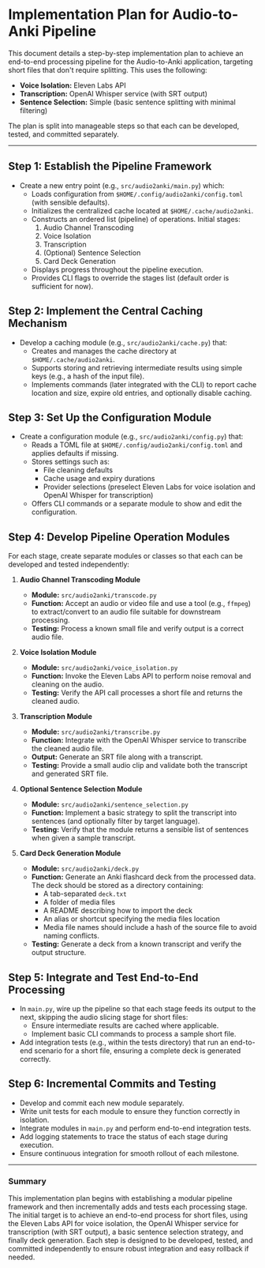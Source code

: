 # Implementation Plan for Audio-to-Anki Pipeline

This document details a step-by-step implementation plan to achieve an end-to-end processing pipeline for the Audio-to-Anki application, targeting short files that don't require splitting. This uses the following:

- **Voice Isolation:** Eleven Labs API
- **Transcription:** OpenAI Whisper service (with SRT output)
- **Sentence Selection:** Simple (basic sentence splitting with minimal filtering)

The plan is split into manageable steps so that each can be developed, tested, and committed separately.

---

## Step 1: Establish the Pipeline Framework

- Create a new entry point (e.g., `src/audio2anki/main.py`) which:
  - Loads configuration from `$HOME/.config/audio2anki/config.toml` (with sensible defaults).
  - Initializes the centralized cache located at `$HOME/.cache/audio2anki`.
  - Constructs an ordered list (pipeline) of operations. Initial stages:
    1. Audio Channel Transcoding
    2. Voice Isolation
    3. Transcription
    4. (Optional) Sentence Selection
    5. Card Deck Generation
  - Displays progress throughout the pipeline execution.
  - Provides CLI flags to override the stages list (default order is sufficient for now).

## Step 2: Implement the Central Caching Mechanism

- Develop a caching module (e.g., `src/audio2anki/cache.py`) that:
  - Creates and manages the cache directory at `$HOME/.cache/audio2anki`.
  - Supports storing and retrieving intermediate results using simple keys (e.g., a hash of the input file).
  - Implements commands (later integrated with the CLI) to report cache location and size, expire old entries, and optionally disable caching.

## Step 3: Set Up the Configuration Module

- Create a configuration module (e.g., `src/audio2anki/config.py`) that:
  - Reads a TOML file at `$HOME/.config/audio2anki/config.toml` and applies defaults if missing.
  - Stores settings such as:
    - File cleaning defaults
    - Cache usage and expiry durations
    - Provider selections (preselect Eleven Labs for voice isolation and OpenAI Whisper for transcription)
  - Offers CLI commands or a separate module to show and edit the configuration.

## Step 4: Develop Pipeline Operation Modules

For each stage, create separate modules or classes so that each can be developed and tested independently:

1. **Audio Channel Transcoding Module**
   - **Module:** `src/audio2anki/transcode.py`
   - **Function:** Accept an audio or video file and use a tool (e.g., `ffmpeg`) to extract/convert to an audio file suitable for downstream processing.
   - **Testing:** Process a known small file and verify output is a correct audio file.

2. **Voice Isolation Module**
   - **Module:** `src/audio2anki/voice_isolation.py`
   - **Function:** Invoke the Eleven Labs API to perform noise removal and cleaning on the audio.
   - **Testing:** Verify the API call processes a short file and returns the cleaned audio.

3. **Transcription Module**
   - **Module:** `src/audio2anki/transcribe.py`
   - **Function:** Integrate with the OpenAI Whisper service to transcribe the cleaned audio file.
   - **Output:** Generate an SRT file along with a transcript.
   - **Testing:** Provide a small audio clip and validate both the transcript and generated SRT file.

4. **Optional Sentence Selection Module**
   - **Module:** `src/audio2anki/sentence_selection.py`
   - **Function:** Implement a basic strategy to split the transcript into sentences (and optionally filter by target language).
   - **Testing:** Verify that the module returns a sensible list of sentences when given a sample transcript.

5. **Card Deck Generation Module**
   - **Module:** `src/audio2anki/deck.py`
   - **Function:** Generate an Anki flashcard deck from the processed data. The deck should be stored as a directory containing:
     - A tab-separated `deck.txt`
     - A folder of media files
     - A README describing how to import the deck
     - An alias or shortcut specifying the media files location
     - Media file names should include a hash of the source file to avoid naming conflicts.
   - **Testing:** Generate a deck from a known transcript and verify the output structure.

## Step 5: Integrate and Test End-to-End Processing

- In `main.py`, wire up the pipeline so that each stage feeds its output to the next, skipping the audio slicing stage for short files:
  - Ensure intermediate results are cached where applicable.
  - Implement basic CLI commands to process a sample short file.
- Add integration tests (e.g., within the tests directory) that run an end-to-end scenario for a short file, ensuring a complete deck is generated correctly.

## Step 6: Incremental Commits and Testing

- Develop and commit each new module separately.
- Write unit tests for each module to ensure they function correctly in isolation.
- Integrate modules in `main.py` and perform end-to-end integration tests.
- Add logging statements to trace the status of each stage during execution.
- Ensure continuous integration for smooth rollout of each milestone.

---

### Summary

This implementation plan begins with establishing a modular pipeline framework and then incrementally adds and tests each processing stage. The initial target is to achieve an end-to-end process for short files, using the Eleven Labs API for voice isolation, the OpenAI Whisper service for transcription (with SRT output), a basic sentence selection strategy, and finally deck generation. Each step is designed to be developed, tested, and committed independently to ensure robust integration and easy rollback if needed.
